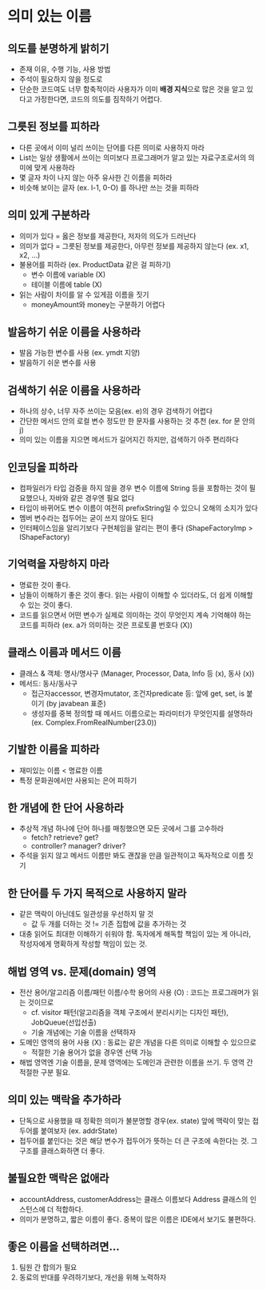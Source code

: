 # 의미 있는 이름


## 의도를 분명하게 밝히기
- 존재 이유, 수행 기능, 사용 방법
- 주석이 필요하지 않을 정도로
- 단순한 코드여도 너무 함축적이라 사용자가 이미 **배경 지식**으로 많은 것을 알고 있다고 가정한다면, 코드의 의도를 짐작하기 어렵다.


## 그릇된 정보를 피하라
- 다른 곳에서 이미 널리 쓰이는 단어를 다른 의미로 사용하지 마라
- List는 일상 생활에서 쓰이는 의미보다 프로그래머가 알고 있는 자료구조로서의 의미에 맞게 사용하라
- 몇 글자 차이 나지 않는 아주 유사한 긴 이름을 피하라
- 비슷해 보이는 글자 (ex. l-1, 0-O) 를 하나만 쓰는 것을 피하라


## 의미 있게 구분하라
- 의미가 있다 = 옳은 정보를 제공한다, 저자의 의도가 드러난다
- 의미가 없다 = 그릇된 정보를 제공한다, 아무런 정보를 제공하지 않는다 (ex. x1, x2, ...)
- 불용어를 피하라 (ex. ProductData 같은 걸 피하기)
    * 변수 이름에 variable (X)
    * 테이블 이름에 table (X)
- 읽는 사람이 차이를 알 수 있게끔 이름을 짓기
    * moneyAmount와 money는 구분하기 어렵다


## 발음하기 쉬운 이름을 사용하라
- 발음 가능한 변수를 사용 (ex. ymdt 지양)
- 발음하기 쉬운 변수를 사용


## 검색하기 쉬운 이름을 사용하라
- 하나의 상수, 너무 자주 쓰이는 모음(ex. e)의 경우 검색하기 어렵다
- 간단한 메서드 안의 로컬 변수 정도만 한 문자를 사용하는 것 추천 (ex. for 문 안의 j)
- 의미 있는 이름을 지으면 메서드가 길어지긴 하지만, 검색하기 아주 편리하다


## 인코딩을 피하라
- 컴파일러가 타입 검증을 하지 않을 경우 변수 이름에 String 등을 포함하는 것이 필요했으나, 자바와 같은 경우엔 필요 없다
- 타입이 바뀌어도 변수 이름이 여전히 prefixString일 수 있으니 오해의 소지가 있다
- 멤버 변수라는 접두어는 굳이 쓰지 않아도 된다
- 인터페이스임을 알리기보다 구현체임을 알리는 편이 좋다 (ShapeFactoryImp > IShapeFactory)


## 기억력을 자랑하지 마라
- 명료한 것이 좋다.
- 남들이 이해하기 좋은 것이 좋다. 읽는 사람이 이해할 수 있더라도, 더 쉽게 이해할 수 있는 것이 좋다.
- 코드를 읽으면서 어떤 변수가 실제로 의미하는 것이 무엇인지 계속 기억해야 하는 코드를 피하라 (ex. a가 의미하는 것은 프로토콜 번호다 (X))


## 클래스 이름과 메서드 이름
- 클래스 & 객체: 명사/명사구 (Manager, Processor, Data, Info 등 (x), 동사 (x))
- 메서드: 동사/동사구
    * 접근자accessor, 변경자mutator, 조건자predicate 등: 앞에 get, set, is 붙이기 (by javabean 표준)
    * 생성자를 중복 정의할 때 메서드 이름으로는 파라미터가 무엇인지를 설명하라 (ex. Complex.FromRealNumber(23.0))


## 기발한 이름을 피하라
- 재미있는 이름 < 명료한 이름
- 특정 문화권에서만 사용되는 은어 피하기


## 한 개념에 한 단어 사용하라
- 추상적 개념 하나에 단어 하나를 매칭했으면 모든 곳에서 그를 고수하라
    * fetch? retrieve? get?
    * controller? manager? driver?
- 주석을 읽지 않고 메서드 이름만 봐도 괜찮을 만큼 일관적이고 독자적으로 이름 짓기


## 한 단어를 두 가지 목적으로 사용하지 말라
- 같은 맥락이 아닌데도 일관성을 우선하지 말 것
    * 값 두 개를 더하는 것 != 기존 집합에 값을 추가하는 것
- 대충 읽어도 최대한 이해하기 쉬워야 함. 독자에게 해독할 책임이 있는 게 아니라, 작성자에게 명확하게 작성할 책임이 있는 것.


## 해법 영역 vs. 문제(domain) 영역
- 전산 용어/알고리즘 이름/패턴 이름/수학 용어의 사용 (O) : 코드는 프로그래머가 읽는 것이므로
    * cf. visitor 패턴(알고리즘을 객체 구조에서 분리시키는 디자인 패턴), JobQueue(선입선출)
    * 기술 개념에는 기술 이름을 선택하자
- 도메인 영역의 용어 사용 (X) : 동료는 같은 개념을 다른 의미로 이해할 수 있으므로
    * 적절한 기술 용어가 없을 경우엔 선택 가능
- 해법 영역엔 기술 이름을, 문제 영역에는 도메인과 관련한 이름을 쓰기. 두 영역 간 적절한 구분 필요.


## 의미 있는 맥락을 추가하라
- 단독으로 사용했을 때 정확한 의미가 불분명할 경우(ex. state) 앞에 맥락이 맞는 접두어를 붙여보자 (ex. addrState)
- 접두어를 붙인다는 것은 해당 변수가 접두어가 뜻하는 더 큰 구조에 속한다는 것. 그 구조를 클래스화하면 더 좋다.


## 불필요한 맥락은 없애라
- accountAddress, customerAddress는 클래스 이름보다 Address 클래스의 인스턴스에 더 적합하다.
- 의미가 분명하고, 짧은 이름이 좋다. 중복이 많은 이름은 IDE에서 보기도 불편하다.


## 좋은 이름을 선택하려면...
1. 팀원 간 합의가 필요
2. 동료의 반대를 우려하기보다, 개선을 위해 노력하자
